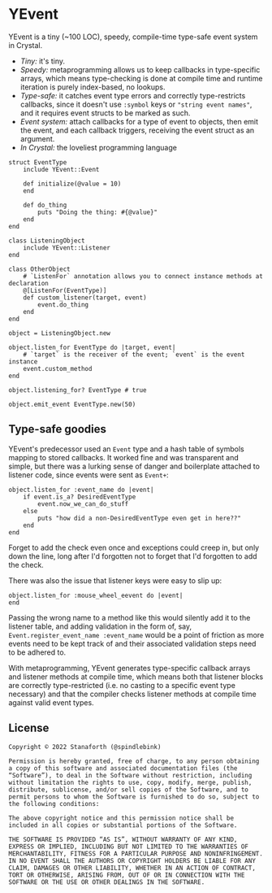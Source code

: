 # YEvent

YEvent is a tiny (~100 LOC), speedy, compile-time type-safe event system in Crystal.

* *Tiny:* it's tiny.
* *Speedy:* metaprogramming allows us to keep callbacks in type-specific arrays, which means type-checking is done at compile time and runtime iteration is purely index-based, no lookups.
* *Type-safe:* it catches event type errors and correctly type-restricts callbacks, since it doesn't use `:symbol` keys or `"string event names"`, and it requires event structs to be marked as such.
* *Event system:* attach callbacks for a type of event to objects, then emit the event, and each callback triggers, receiving the event struct as an argument.
* *In Crystal:* the loveliest programming language

```crystal
struct EventType
	include YEvent::Event

	def initialize(@value = 10)
	end

	def do_thing
		puts "Doing the thing: #{@value}"
	end
end

class ListeningObject
	include YEvent::Listener
end

class OtherObject
	# `ListenFor` annotation allows you to connect instance methods at declaration
	@[ListenFor(EventType)]
	def custom_listener(target, event)
		event.do_thing
	end
end

object = ListeningObject.new

object.listen_for EventType do |target, event|
	# `target` is the receiver of the event; `event` is the event instance
	event.custom_method
end

object.listening_for? EventType # true

object.emit_event EventType.new(50)
```

## Type-safe goodies

YEvent's predecessor used an `Event` type and a hash table of symbols mapping to stored callbacks. It worked fine and was transparent and simple, but there was a lurking sense of danger and boilerplate attached to listener code, since events were sent as `Event+`:
```crystal
object.listen_for :event_name do |event|
	if event.is_a? DesiredEventType
		event.now_we_can_do_stuff
	else
		puts "how did a non-DesiredEventType even get in here??"
	end
end
```
Forget to add the check even once and exceptions could creep in, but only down the line, long after I'd forgotten not to forget that I'd forgotten to add the check.

There was also the issue that listener keys were easy to slip up:
```crystal
object.listen_for :mouse_wheel_eevent do |event|
end
```
Passing the wrong name to a method like this would silently add it to the listener table, and adding validation in the form of, say, `Event.register_event_name :event_name` would be a point of friction as more events need to be kept track of and their associated validation steps need to be adhered to.

With metaprogramming, YEvent generates type-specific callback arrays and listener methods at compile time, which means both that listener blocks are correctly type-restricted (i.e. no casting to a specific event type necessary) and that the compiler checks listener methods at compile time against valid event types.


## License

```
Copyright © 2022 Stanaforth (@spindlebink)

Permission is hereby granted, free of charge, to any person obtaining a copy of this software and associated documentation files (the “Software”), to deal in the Software without restriction, including without limitation the rights to use, copy, modify, merge, publish, distribute, sublicense, and/or sell copies of the Software, and to permit persons to whom the Software is furnished to do so, subject to the following conditions:

The above copyright notice and this permission notice shall be included in all copies or substantial portions of the Software.

THE SOFTWARE IS PROVIDED “AS IS”, WITHOUT WARRANTY OF ANY KIND, EXPRESS OR IMPLIED, INCLUDING BUT NOT LIMITED TO THE WARRANTIES OF MERCHANTABILITY, FITNESS FOR A PARTICULAR PURPOSE AND NONINFRINGEMENT. IN NO EVENT SHALL THE AUTHORS OR COPYRIGHT HOLDERS BE LIABLE FOR ANY CLAIM, DAMAGES OR OTHER LIABILITY, WHETHER IN AN ACTION OF CONTRACT, TORT OR OTHERWISE, ARISING FROM, OUT OF OR IN CONNECTION WITH THE SOFTWARE OR THE USE OR OTHER DEALINGS IN THE SOFTWARE.
```
